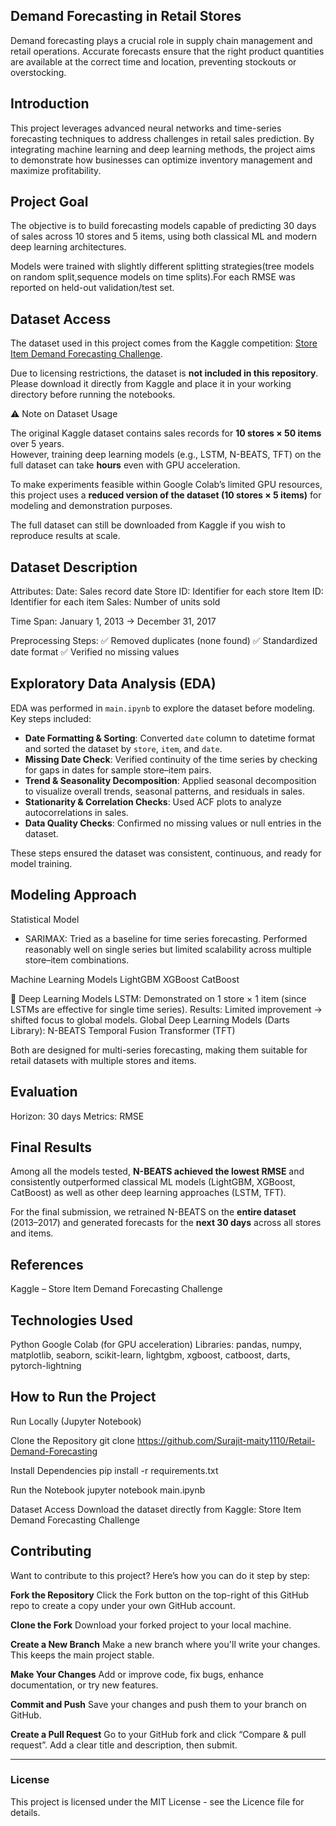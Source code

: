 ## Demand Forecasting in Retail Stores

Demand forecasting plays a crucial role in supply chain management and retail operations. Accurate forecasts ensure that the right product quantities are available at the correct time and location, preventing stockouts or overstocking.

## Introduction

This project leverages advanced neural networks and time-series forecasting techniques to address challenges in retail sales prediction. By integrating machine learning and deep learning methods, the project aims to demonstrate how businesses can optimize inventory management and maximize profitability.

## Project Goal
The objective is to build forecasting models capable of predicting 30 days of sales across 10 stores and 5 items, using both classical ML and modern deep learning architectures.

Models were trained with slightly different splitting strategies(tree models on random split,sequence models on time splits).For each RMSE was reported on held-out validation/test set.

## Dataset Access

The dataset used in this project comes from the Kaggle competition: 
[Store Item Demand Forecasting Challenge](https://www.kaggle.com/c/demand-forecasting-kernels-only/data).

Due to licensing restrictions, the dataset is **not included in this repository**.  
Please download it directly from Kaggle and place it in your working directory before running the notebooks.

⚠️ Note on Dataset Usage  

The original Kaggle dataset contains sales records for **10 stores × 50 items** over 5 years.  
However, training deep learning models (e.g., LSTM, N-BEATS, TFT) on the full dataset can take **hours** even with GPU acceleration.  

To make experiments feasible within Google Colab’s limited GPU resources,  
this project uses a **reduced version of the dataset (10 stores × 5 items)** for modeling and demonstration purposes.  

The full dataset can still be downloaded from Kaggle if you wish to reproduce results at scale.


## Dataset Description
Attributes:
Date: Sales record date
Store ID: Identifier for each store
Item ID: Identifier for each item
Sales: Number of units sold

Time Span:
January 1, 2013 → December 31, 2017

Preprocessing Steps:
✅ Removed duplicates (none found)
✅ Standardized date format
✅ Verified no missing values

## Exploratory Data Analysis (EDA)

EDA was performed in `main.ipynb` to explore the dataset before modeling.  
Key steps included:

- **Date Formatting & Sorting**: Converted `date` column to datetime format and sorted the dataset by `store`, `item`, and `date`.
- **Missing Date Check**: Verified continuity of the time series by checking for gaps in dates for sample store–item pairs.
- **Trend & Seasonality Decomposition**: Applied seasonal decomposition to visualize overall trends, seasonal patterns, and residuals in sales.
- **Stationarity & Correlation Checks**: Used ACF plots to analyze autocorrelations in sales.
- **Data Quality Checks**: Confirmed no missing values or null entries in the dataset.

These steps ensured the dataset was consistent, continuous, and ready for model training.

## Modeling Approach
Statistical Model
- SARIMAX: Tried as a baseline for time series forecasting. Performed reasonably well on single series but limited scalability across multiple store–item combinations.

Machine Learning Models
LightGBM
XGBoost
CatBoost

🤖 Deep Learning Models
LSTM: Demonstrated on 1 store × 1 item (since LSTMs are effective for single time series).
Results: Limited improvement → shifted focus to global models.
Global Deep Learning Models (Darts Library):
N-BEATS
Temporal Fusion Transformer (TFT)

Both are designed for multi-series forecasting, making them suitable for retail datasets with multiple stores and items.


## Evaluation

Horizon: 30 days
Metrics: RMSE

## Final Results

Among all the models tested, **N-BEATS achieved the lowest RMSE** and consistently outperformed classical ML models (LightGBM, XGBoost, CatBoost) as well as other deep learning approaches (LSTM, TFT).  

For the final submission, we retrained N-BEATS on the **entire dataset** (2013–2017) and generated forecasts for the **next 30 days** across all stores and items.

## References

Kaggle – Store Item Demand Forecasting Challenge


## Technologies Used

Python
Google Colab (for GPU acceleration)
Libraries: pandas, numpy, matplotlib, seaborn, scikit-learn, lightgbm, xgboost, catboost, darts, pytorch-lightning

## How to Run the Project
Run Locally (Jupyter Notebook)

Clone the Repository
git clone https://github.com/Surajit-maity1110/Retail-Demand-Forecasting

Install Dependencies
pip install -r requirements.txt

Run the Notebook
jupyter notebook main.ipynb

Dataset Access
Download the dataset directly from Kaggle: Store Item Demand Forecasting Challenge


## Contributing

Want to contribute to this project? Here’s how you can do it step by step:

**Fork the Repository**
Click the Fork button on the top-right of this GitHub repo to create a copy under your own GitHub account.

**Clone the Fork**
Download your forked project to your local machine.

**Create a New Branch**
Make a new branch where you'll write your changes. This keeps the main project stable.

**Make Your Changes**
Add or improve code, fix bugs, enhance documentation, or try new features.

**Commit and Push**
Save your changes and push them to your branch on GitHub.

**Create a Pull Request**
Go to your GitHub fork and click “Compare & pull request”. Add a clear title and description, then submit.

---

### License

This project is licensed under the MIT License - see the Licence file for details.